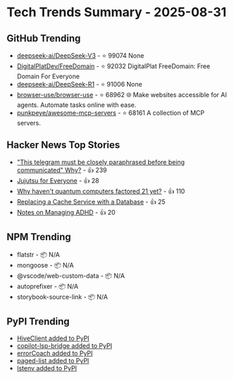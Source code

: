 # Tech Trends Summary - 2025-08-31

## GitHub Trending
- [deepseek-ai/DeepSeek-V3](https://github.com/deepseek-ai/DeepSeek-V3) - ⭐ 99074
  None
- [DigitalPlatDev/FreeDomain](https://github.com/DigitalPlatDev/FreeDomain) - ⭐ 92032
  DigitalPlat FreeDomain: Free Domain For Everyone
- [deepseek-ai/DeepSeek-R1](https://github.com/deepseek-ai/DeepSeek-R1) - ⭐ 91006
  None
- [browser-use/browser-use](https://github.com/browser-use/browser-use) - ⭐ 68962
  🌐 Make websites accessible for AI agents. Automate tasks online with ease.
- [punkpeye/awesome-mcp-servers](https://github.com/punkpeye/awesome-mcp-servers) - ⭐ 68161
  A collection of MCP servers.

## Hacker News Top Stories
- ["This telegram must be closely paraphrased before being communicated" Why?](https://history.stackexchange.com/questions/79371/this-telegram-must-be-closely-paraphrased-before-being-communicated-to-anyone) - 👍 239
- [Jujutsu for Everyone](https://jj-for-everyone.github.io/) - 👍 28
- [Why haven't quantum computers factored 21 yet?](https://algassert.com/post/2500) - 👍 110
- [Replacing a Cache Service with a Database](https://avi.im/blag/2025/db-cache/) - 👍 25
- [Notes on Managing ADHD](https://borretti.me/article/notes-on-managing-adhd) - 👍 20

## NPM Trending
- flatstr - 📦 N/A
- mongoose - 📦 N/A
- @vscode/web-custom-data - 📦 N/A
- autoprefixer - 📦 N/A
- storybook-source-link - 📦 N/A

## PyPI Trending
- [HiveClient added to PyPI](https://pypi.org/project/hiveclient/)
- [copilot-lsp-bridge added to PyPI](https://pypi.org/project/copilot-lsp-bridge/)
- [errorCoach added to PyPI](https://pypi.org/project/errorcoach/)
- [paged-list added to PyPI](https://pypi.org/project/paged-list/)
- [lstenv added to PyPI](https://pypi.org/project/lstenv/)
